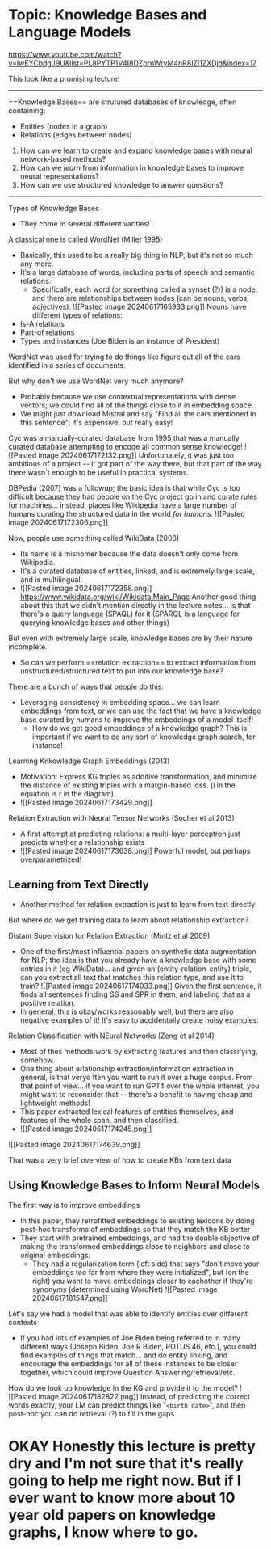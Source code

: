 # Topic: Knowledge Bases and Language Models
https://www.youtube.com/watch?v=IwEYCbdgJ9U&list=PL8PYTP1V4I8DZprnWryM4nR8IZl1ZXDjg&index=17

This look like a promising lecture!

----

==Knowledge Bases== are strutured databases of knowledge, often containing:
- Entities (nodes in a graph)
- Relations (edges between nodes)

1. How can we learn to create and expand knowledge bases with neural network-based methods?
2. How can we *learn* from information in knowledge bases to improve neural representations?
3. How can we use structured knowledge to answer questions?

---

Types of Knowledge Bases
- They come in several different varities!

A classical one is called WordNet (Miller 1995)
- Basically, this used to be a really big thing in NLP, but it's not so much any more.
- It's a large database of words, including parts of speech and semantic relations.
	- Specifically, each word (or something called a synset (?)) is a node, and there are relationships between nodes (can be nouns, verbs, adjectives).
![[Pasted image 20240617165933.png]]
Nouns have different types of relations:
- Is-A relations
- Part-of relations
- Types and instances (Joe Biden is an instance of President)

WordNet was used for trying to do things like figure out all of the cars identified in a series of documents.

But why don't we use WordNet very much anymore?
- Probably because we use contextual representations with dense vectors; we could find all of the things close to it in embedding space.
- We might just download Mistral and say "Find all the cars mentioned in this sentence"; it's expensive, but really easy!


Cyc was a manually-curated database from 1995 that was a manually curated database attempting to encode all common sense knowledge!
![[Pasted image 20240617172132.png]]
Unfortunately, it was just too ambitious of a project -- it got part of the way there, but that part of the way there wasn't enough to be useful in practical systems.

DBPedia (2007) was a followup; the basic idea is that while Cyc is too difficult because they had people on the Cyc project go in and curate rules for machines... instead, places like Wikipedia have a large number of humans curating the structured data in the world *for humans.*
![[Pasted image 20240617172306.png]]

Now, people use something called WikiData (2008)
- Its name is a misnomer because the data doesn't only come from Wikipedia.
- It's a curated database of entities, linked, and is extremely large scale, and is multilingual.
- ![[Pasted image 20240617172358.png]]
https://www.wikidata.org/wiki/Wikidata:Main_Page
Another good thing about this that we didn't mention directly in the lecture notes... is that there's a query language (SPAQL) for it (SPARQL is a language for querying knowledge bases and other things)

But even with extremely large scale, knowledge bases are by their nature incomplete.
- So can we perform ==relation extraction== to extract information from unstructured/structured text to put into our knowledge base?

There are a bunch of ways that people do this:
- Leveraging consistency in embedding space... we can learn embeddings from text, or we can use the fact that we have a knowledge base curated by humans to improve the embeddings of a model itself!
	- How do we get good embeddings of a knowledge graph? This is important if we want to do any sort of knowledge graph search, for instance!

Learning Knkowledge Graph Embeddings (2013)
- Motivation: Express KG triples as additive transformation, and minimize the distance of existing triples with a margin-based loss. (l in the equation is r in the diagram)
- ![[Pasted image 20240617173429.png]]

Relation Extraction with Neural Tensor Networks (Socher et al 2013)
- A first attempt at predicting relations: a multi-layer perceptron just predicts whether a relationship exists
- ![[Pasted image 20240617173638.png]]
Powerful model, but perhaps overparametrized!


## Learning from Text Directly
- Another method for relation extraction is just to learn from text directly!

But where do we get training data to learn about relationship extraction?

Distant Supervision for Relation Extraction (Mintz et al 2009)
- One of the first/most influential papers on synthetic data augmentation for NLP; the idea is that you already have a knowledge base with some entries in it (eg WikiData)... and given an (entity-relation-entity) triple, can you extract all text that matches this relation type, and use it to train?
![[Pasted image 20240617174033.png]]
Given the first sentence, it finds all sentences finding SS and SPR in them, and labeling that as a positive relation.
- In general, this is okay/works reasonably well, but there are also negative examples of it! It's easy to accidentally create noisy examples.

Relation Classification with NEural Networks (Zeng et al 2014)
- Most of thes methods work by extracting features and then classifying, somehow.
- One thing about erlationship extraction/information extraction in general, is that veryo ften you want to run it over a huge corpus. From that point of view... if you want to run GPT4 over the whole intenret, you might want to reconsider that -- there's a benefit to having cheap and lightweight methods!
- This paper extracted lexical features of entities themselves, and features of the whole span, and then classified.
- ![[Pasted image 20240617174245.png]]


![[Pasted image 20240617174639.png]]

That was a very brief overview of how to create KBs from text data
## Using Knowledge Bases to Inform Neural Models

The first way is to improve embeddings
- In this paper, they retrofitted embeddings to existing lexicons by doing post-hoc transforms of embeddings so that they match the KB better
- They start with pretrained embeddings, and had the double objective of making the transformed embeddings close to neighbors and close to original embeddings.
	- They had a regularization term (left side) that says "don't move your embeddings too far from where they were initialized", but (on the right) you want to move embeddings closer to eachother if they're synonyms (determined using WordNet)
![[Pasted image 20240617181547.png]]


Let's say we had a model that was able to identify entities over different contexts
- If you had lots of examples of Joe Biden being referred to in many different ways (Joseph Biden, Joe R Biden, POTUS 46, etc.), you could find examples of things that match... and do entity linking, and encourage the embeddings for all of these instances  to be closer together, which could improve Question Answering/retrieval/etc.


How do we look up knowledge in the KG and provide it to the model?
![[Pasted image 20240617182822.png]]
Instead, of predicting the correct words exactly, your LM can predict things like "`<birth date>`", and then post-hoc you can do retrieval (?) to fill in the gaps


# OKAY Honestly this lecture is pretty dry and I'm not sure that it's really going to help me right now. But if I ever want to know more about 10 year old papers on knowledge graphs, I know where to go.